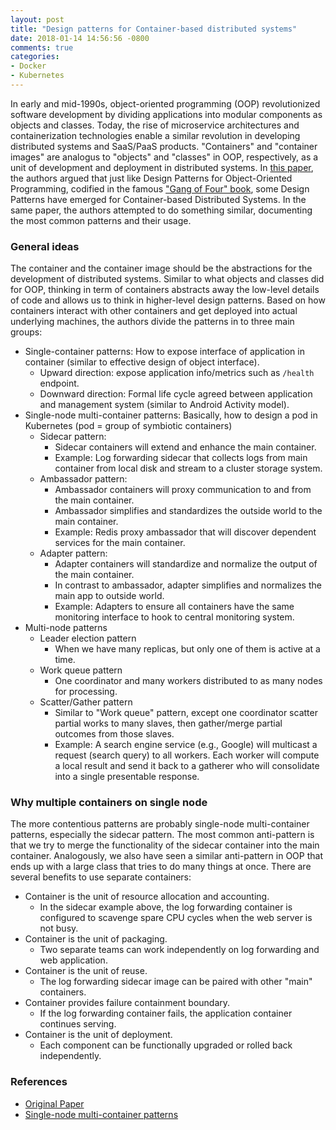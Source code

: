 ```yaml
---
layout: post
title: "Design patterns for Container-based distributed systems"
date: 2018-01-14 14:56:56 -0800
comments: true
categories: 
- Docker
- Kubernetes
---
```


In early and mid-1990s, object-oriented programming (OOP) revolutionized software development by dividing applications into modular components as objects and classes.
Today, the rise of microservice architectures and containerization technologies enable a similar revolution in developing distributed systems and SaaS/PaaS products.
"Containers" and "container images" are analogus to "objects" and "classes" in OOP, respectively, as a unit of development and deployment in distributed systems.
In [this paper](https://static.googleusercontent.com/media/research.google.com/en//pubs/archive/45406.pdf), the authors argued that just like Design Patterns for Object-Oriented Programming, codified in the famous ["Gang of Four" book](https://www.amazon.com/Design-Patterns-Elements-Reusable-Object-Oriented/dp/0201633612/ref=sr_1_3?ie=UTF8&qid=1516232505&sr=8-3&keywords=design+patterns), some Design Patterns have emerged for Container-based Distributed Systems.
In the same paper, the authors attempted to do something similar, documenting the most common patterns and their usage.

<!--more-->

### General ideas

The container and the container image should be the abstractions for the development of distributed systems.
Similar to what objects and classes did for OOP, thinking in term of containers abstracts away the low-level details of code and allows us to think in higher-level design patterns.
Based on how containers interact with other containers and get deployed into actual underlying machines, the authors divide the patterns in to three main groups:

* Single-container patterns: How to expose interface of application in container (similar to effective design of object interface).
    * Upward direction: expose application info/metrics such as `/health` endpoint.
    * Downward direction: Formal life cycle agreed between application and management system (similar to Android Activity model).
* Single-node multi-container patterns: Basically, how to design a pod in Kubernetes (pod = group of symbiotic containers)
    * Sidecar pattern:
        * Sidecar containers will extend and enhance the main container.
        * Example: Log forwarding sidecar that collects logs from main container from local disk and stream to a cluster storage system.
    * Ambassador pattern:
        * Ambassador containers will proxy communication to and from the main container.
        * Ambassador simplifies and standardizes the outside world to the main container.
        * Example: Redis proxy ambassador that will discover dependent services for the main container.
    * Adapter pattern:
        * Adapter containers will standardize and normalize the output of the main container.
        * In contrast to ambassador, adapter simplifies and normalizes the main app to outside world.
        * Example: Adapters to ensure all containers have the same monitoring interface to hook to central monitoring system.
* Multi-node patterns
    * Leader election pattern
        * When we have many replicas, but only one of them is active at a time.
    * Work queue pattern
        * One coordinator and many workers distributed to as many nodes for processing.
    * Scatter/Gather pattern
        * Similar to "Work queue" pattern, except one coordinator scatter partial works to many slaves, then gather/merge partial outcomes from those slaves.
        * Example: A search engine service (e.g., Google) will multicast a request (search query) to all workers. Each worker will compute a local result and send it back to a gatherer who will consolidate into a single presentable response.

### Why multiple containers on single node

The more contentious patterns are probably single-node multi-container patterns, especially the sidecar pattern.
The most common anti-pattern is that we try to merge the functionality of the sidecar container into the main container.
Analogously, we also have seen a similar anti-pattern in OOP that ends up with a large class that tries to do many things at once.
There are several benefits to use separate containers:

* Container is the unit of resource allocation and accounting.
  * In the sidecar example above, the log forwarding container is configured to scavenge spare CPU cycles when the web server is not busy.
* Container is the unit of packaging.
  * Two separate teams can work independently on log forwarding and web application.
* Container is the unit of reuse.
  * The log forwarding sidecar image can be paired with other "main" containers.
* Container provides failure containment boundary.
  * If the log forwarding container fails, the application container continues serving.
* Container is the unit of deployment.
  * Each component can be functionally upgraded or rolled back independently.

### References

* [Original Paper](https://static.googleusercontent.com/media/research.google.com/en//pubs/archive/45406.pdf)
* [Single-node multi-container patterns](http://blog.kubernetes.io/2015/06/the-distributed-system-toolkit-patterns.html)